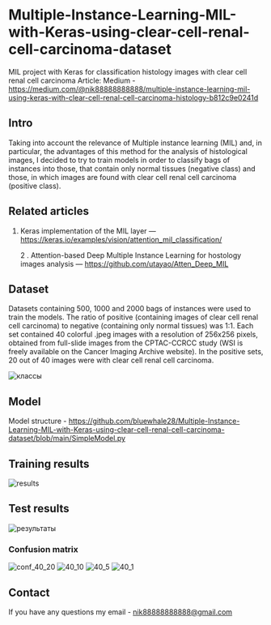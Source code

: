# Multiple-Instance-Learning-MIL-with-Keras-using-clear-cell-renal-cell-carcinoma-dataset
MIL project with Keras for classification histology images with clear cell renal cell carcinoma
Article: 
Medium - https://medium.com/@nik88888888888/multiple-instance-learning-mil-using-keras-with-clear-cell-renal-cell-carcinoma-histology-b812c9e0241d

## Intro
Taking into account the relevance of Multiple instance learning (MIL) and, in particular, the advantages of this method for the analysis of histological images, I decided to try to train models in order to classify bags of instances into those, that contain only normal tissues (negative class) and those, in which images are found with clear cell renal cell carcinoma (positive class).
## Related articles
1. Keras implementation of the MIL layer — https://keras.io/examples/vision/attention_mil_classification/

   2 . Attention-based Deep Multiple Instance Learning for hostology images analysis — https://github.com/utayao/Atten_Deep_MIL
## Dataset
Datasets containing 500, 1000 and 2000 bags of instances were used to train the models. The ratio of positive (containing images of clear cell renal cell carcinoma) to negative (containing only normal tissues) was 1:1. Each set contained 40 colorful .jpeg images with a resolution of 256x256 pixels, obtained from full-slide images from the CPTAC-CCRCC study (WSI is freely available on the Cancer Imaging Archive website). In the positive sets, 20 out of 40 images were with clear cell renal cell carcinoma.

![классы](https://user-images.githubusercontent.com/55003096/198854348-d0e164e8-abef-4a0d-bd29-6e65db78f697.png)

## Model
Model structure - https://github.com/bluewhale28/Multiple-Instance-Learning-MIL-with-Keras-using-clear-cell-renal-cell-carcinoma-dataset/blob/main/SimpleModel.py

## Training results
![results](https://user-images.githubusercontent.com/55003096/198854324-6f820e7a-1fae-4a6a-b588-60802edd772d.png)
## Test results
![результаты](https://user-images.githubusercontent.com/55003096/198854336-e46e6291-4665-4855-be61-c099b0662b55.png)
### Confusion matrix
![conf_40_20](https://user-images.githubusercontent.com/55003096/198854373-98c7c2d2-813b-4158-9add-8ae07945228e.png)
![40_10](https://user-images.githubusercontent.com/55003096/198854376-a302583d-19eb-4908-b923-e38533daec22.png)
![40_5](https://user-images.githubusercontent.com/55003096/198854389-dcf7686d-05fb-45ea-bd9a-3c9a41608690.png)
![40_1](https://user-images.githubusercontent.com/55003096/198854392-8111b5f3-a7b5-4190-ba02-3c328a2f5ead.png)

## Contact
If you have any questions my email - nik88888888888@gmail.com
